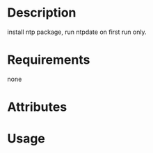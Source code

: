 Description
===========
install ntp package, run ntpdate on first run only.

Requirements
============
none

Attributes
==========

Usage
=====

